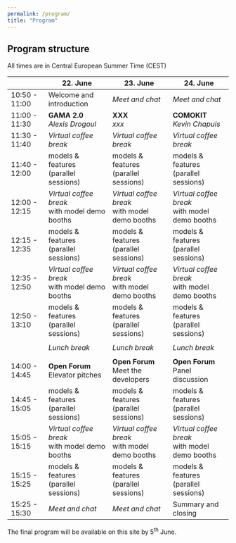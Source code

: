 ```yaml
---
permalink: /program/
title: "Program"
---
```


## Program structure

All times are in Central European Summer Time (CEST)

|  | 22. June | 23. June | 24. June |
|--------------------------|----------------------|--------------------------|----------------------|
|10:50 - 11:00 | Welcome and introduction | *Meet and chat* | *Meet and chat* |
|11:00 - 11:30 | **GAMA 2.0** <br /> *Alexis Drogoul* | **XXX** <br /> *xxx* | **COMOKIT** <br /> *Kevin Chapuis* |
|11:30 - 11:40 | *Virtual coffee break* | *Virtual coffee break* | *Virtual coffee break* |
|11:40 - 12:00 | models & features <br /> (parallel sessions) | models & features <br /> (parallel sessions) | models & features <br /> (parallel sessions) |
|12:00 - 12:15 | *Virtual coffee break* <br /> with model demo booths | *Virtual coffee break* <br /> with model demo booths | *Virtual coffee break* <br /> with model demo booths |
|12:15 - 12:35 | models & features <br /> (parallel sessions) | models & features <br /> (parallel sessions) | models & features <br /> (parallel sessions) |
|12:35 - 12:50 | *Virtual coffee break* <br /> with model demo booths | *Virtual coffee break* <br /> with model demo booths | *Virtual coffee break* <br /> with model demo booths |
|12:50 - 13:10 | models & features <br /> (parallel sessions) | models & features <br /> (parallel sessions) | models & features <br /> (parallel sessions) |
|  |  |  |  |
|  | *Lunch break* | *Lunch break* | *Lunch break* |
|  |  |  |  |
|14:00 - 14:45 | **Open Forum** <br /> Elevator pitches | **Open Forum** <br /> Meet the developers | **Open Forum** <br /> Panel discussion |
|14:45 - 15:05 | models & features <br /> (parallel sessions) | models & features <br /> (parallel sessions) | models & features <br /> (parallel sessions) |
|15:05 - 15:15 | *Virtual coffee break* <br /> with model demo booths | *Virtual coffee break* <br /> with model demo booths | *Virtual coffee break* <br /> with model demo booths |
|15:15 - 15:25 | models & features <br /> (parallel sessions) | models & features <br /> (parallel sessions) | models & features <br /> (parallel sessions) |
|15:25 - 15:30 | *Meet and chat* | *Meet and chat* | Summary and closing |

The final program will be available on this site by 5<sup>th</sup> June.


